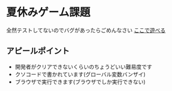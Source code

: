 # 夏休みゲーム課題
全然テストしてないのでバグがあったらごめんなさい
[ここで遊べる](https://kiji-haru.github.io/fjff/)
## アピールポイント
- 開発者がクリアできないくらいのちょうどいい難易度です
- クソコードで書かれています(グローバル変数バンザイ)
- ブラウザで実行できます(ブラウザでしか実行できない)
